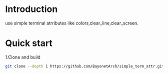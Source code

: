 
# Introduction

use simple terminal atrributes like colors,clear_line,clear_screen.

# Quick start

1.Clone and build

```bash
git clone --depth 1 https://github.com/BayonetArch/simple_term_attr.git


```

